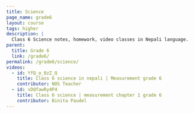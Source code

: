 ```yaml
---
title: Science
page_name: grade6
layout: course
tags: higher
description: |
  Class 6 Science notes, homework, video classes in Nepali language.
parent:
  title: Grade 6
  link: /grade6/
permalink: /grade6/science/
videos:
  - id: YfQ_o_0zZ_Q
    title: Class 6 science in nepali | Measurement grade 6
    contributor: NOS Teacher
  - id: vDQfawRy4P4
    title: Class 6 science | measurement chapter 1 grade 6
    contributor: Binita Paudel
---
```

